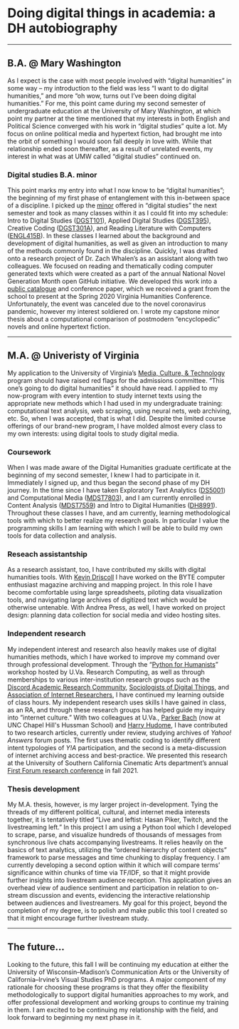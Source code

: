 # Doing digital things in academia: a DH autobiography
***
## B.A. @ Mary Washington
As I expect is the case with most people involved with “digital humanities” in some way – my introduction to the field was less “I want to do digital humanities,” and more “oh wow, turns out I’ve been doing digital humanities.” For me, this point came during my second semester of undergraduate education at the University of Mary Washington, at which point my partner at the time mentioned that my interests in both English and Political Science converged with his work in “digital studies” quite a lot. My focus on online political media and hypertext fiction, had brought me into the orbit of something I would soon fall deeply in love with. While that relationship ended soon thereafter, as a result of unrelated events, my interest in what was at UMW called “digital studies” continued on. 

### Digital studies B.A. minor
This point marks my entry into what I now know to be “digital humanities”; the beginning of my first phase of entanglement with this in-between space of a discipline. I picked up the [minor](https://cas.umw.edu/dgst/about/) offered in “digital studies” the next semester and took as many classes within it as I could fit into my schedule: Intro to Digital Studies ([DGST101](https://cas.umw.edu/dgst/curriculum/dgst-101/)), Applied Digital Studies ([DGST395](https://cas.umw.edu/dgst/curriculum/dgst-395/)), Creative Coding ([DGST301A](https://zachwhalen.github.io/creativecoding/)), and Reading Literature with Computers ([ENGL415B](https://cas.umw.edu/cds/2019/10/12/engl-451b-reading-literature-with-computers/)). In these classes I learned about the background and development of digital humanities, as well as given an introduction to many of the methods commonly found in the discipline. Quickly, I was drafted onto a research project of Dr. Zach Whalen’s as an assistant along with two colleagues. We focused on reading and thematically coding computer generated texts which were created as a part of the annual National Novel Generation Month open GitHub initiative. We developed this work into a [public catalogue](https://nngm.botstudies.org/) and conference paper, which we received a grant from the school to present at the Spring 2020 Virginia Humanities Conference. Unfortunately, the event was canceled due to the novel coronavirus pandemic, however my interest soldiered on. I wrote my capstone minor thesis about a computational comparison of postmodern “encyclopedic” novels and online hypertext fiction.

***
## M.A. @ Univeristy of Virginia
My application to the University of Virginia’s [Media, Culture, & Technology](https://mediastudies.as.virginia.edu/about-ma-media-culture-technology) program should have raised red flags for the admissions committee. “This one’s going to do digital humanities” it should have read. I applied to my now-program with every intention to study internet texts using the appropriate new methods which I had used in my undergraduate training: computational text analysis, web scraping, using neural nets, web archiving, etc. So, when I was accepted, that is what I did. Despite the limited course offerings of our brand-new program, I have molded almost every class to my own interests: using digital tools to study digital media.

### Coursework
When I was made aware of the Digital Humanities graduate certificate at the beginning of my second semester, I knew I had to participate in it. Immediately I signed up, and thus began the second phase of my DH journey. In the time since I have taken  Exploratory Text Analytics ([DS5001](https://dh.virginia.edu/course/ds-5001-exploratory-text-analytics)) and Computational Media ([MDST7803](https://dh.virginia.edu/course/mdst-7803-computational-media)), and I am currently enrolled in Content Analysis ([MDST7559](https://dh.virginia.edu/course/mdst-7559-content-analysis)) and Intro to Digital Humanities ([DH8991](https://dh.virginia.edu/course/dh-8991-engl-8500-introduction-digital-humanities)). Throughout these classes I have, and am currently, learning methodological tools with which to better realize my research goals. In particular I value the programming skills I am learning with which I will be able to build my own tools for data collection and analysis. 

### Reseach assistantship
As a research assistant, too, I have contributed my skills with digital humanities tools. With [Kevin Driscoll](https://kevindriscoll.info/) I have worked on the BYTE computer enthusiast magazine archiving and mapping project. In this role I have become comfortable using large spreadsheets, piloting data visualization tools, and navigating large archives of digitized text which would be otherwise untenable. With Andrea Press, as well, I have worked on project design: planning data collection for social media and video hosting sites.

### Independent research
My independent interest and research also heavily makes use of digital humanities methods, which I have worked to improve my command over through professional development. Through the “[Python for Humanists](https://dh.virginia.edu/event/python-humanists-workshop)” workshop hosted by U.Va. Research Computing, as well as through memberships to various inter-institution research groups such as the [Discord Academic Research Community](https://darcmode.org/), [Sociologists of Digital Things](https://sociologists.digital/starter-guide/), and [Association of Internet Researchers](https://aoir.org/), I have continued my learning outside of class hours. My independent research uses skills I have gained in class, as an RA, and through these research groups has helped guide my inquiry into ”internet culture.” With two colleagues at U.Va., [Parker Bach](https://twitter.com/parkerjbach) (now at UNC Chapel Hill's Hussman School) and [Harry Hudome](https://twitter.com/harrygoesonline), I have contributed to two research articles, currently under review, studying archives of *Yahoo! Answers* forum posts. The first uses thematic coding to identify different intent typologies of *Y!A* participation, and the second is a meta-discussion of internet archiving access and best-practice. We presented this research at the University of Southern California Cinematic Arts department’s annual [First Forum research conference](https://firstforumconference.org/schedule) in fall 2021. 

### Thesis development
My M.A. thesis, however, is my larger project in-development. Tying the threads of my different political, cultural, and internet media interests together, it is tentatively titled “Live and leftist: Hasan Piker, Twitch, and the livestreaming left.” In this project I am using a Python tool which I developed to scrape, parse, and visualize hundreds of thousands of messages from synchronous live chats accompanying livestreams. It relies heavily on the basics of text analytics, utilizing the “ordered hierarchy of content objects” framework to parse messages and time chunking to display frequency. I am currently developing a second option within it which will compare terms’ significance within chunks of time via TF/IDF, so that it might provide further insights into livestream audience reception. This application gives an overhead view of audience sentiment and participation in relation to on-stream discussion and events, evidencing the interactive relationship between audiences and livestreamers. My goal for this project, beyond the completion of my degree, is to polish and make public this tool I created so that it might encourage further livestream study.

***
## The future...
Looking to the future, this fall I will be continuing my education at either the University of Wisconsin–Madison’s Communication Arts or the University of California–Irvine’s Visual Studies PhD programs.  A major component of my rationale for choosing these programs is that they offer the flexibility methodologically to support digital humanities approaches to my work, and offer professional development and working groups to continue my training in them. I am excited to be continuing my relationship with the field, and look forward to beginning my next phase in it.
